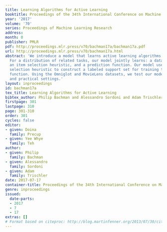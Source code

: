 ```yaml
---
title: Learning Algorithms for Active Learning
booktitle: Proceedings of the 34th International Conference on Machine Learning
year: '2017'
volume: '70'
series: Proceedings of Machine Learning Research
address: 
month: 0
publisher: PMLR
pdf: http://proceedings.mlr.press/v70/bachman17a/bachman17a.pdf
url: http://proceedings.mlr.press/v70/bachman17a.html
abstract: 'We introduce a model that learns active learning algorithms via metalearning.
  For a distribution of related tasks, our model jointly learns: a data representation,
  an item selection heuristic, and a prediction function. Our model uses the item
  selection heuristic to construct a labeled support set for training the prediction
  function. Using the Omniglot and MovieLens datasets, we test our model in synthetic
  and practical settings.'
layout: inproceedings
id: bachman17a
tex_title: Learning Algorithms for Active Learning
bibtex_author: Philip Bachman and Alessandro Sordoni and Adam Trischler
firstpage: 301
lastpage: 310
page: 301-310
order: 301
cycles: false
editor:
- given: Doina
  family: Precup
- given: Yee Whye
  family: Teh
author:
- given: Philip
  family: Bachman
- given: Alessandro
  family: Sordoni
- given: Adam
  family: Trischler
date: 2017-07-17
container-title: Proceedings of the 34th International Conference on Machine Learning
genre: inproceedings
issued:
  date-parts:
  - 2017
  - 7
  - 17
extras: []
# Format based on citeproc: http://blog.martinfenner.org/2013/07/30/citeproc-yaml-for-bibliographies/
---
```

